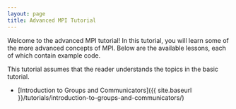 ```yaml
---
layout: page
title: Advanced MPI Tutorial
---
```


Welcome to the advanced MPI tutorial! In this tutorial, you will learn some of the more advanced concepts of MPI. Below are the available lessons, each of which contain example code.

This tutorial assumes that the reader understands the topics in the basic tutorial.

* [Introduction to Groups and Communicators]({{ site.baseurl }}/tutorials/introduction-to-groups-and-communicators/)
